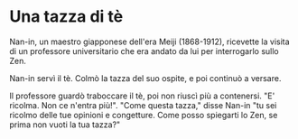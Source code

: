 # Una tazza di tè

Nan-in, un maestro giapponese dell'era Meiji (1868-1912), ricevette la visita di un professore universitario che era andato da lui per interrogarlo sullo Zen.

Nan-in servì il tè. Colmò la tazza del suo ospite, e poi continuò a versare.

Il professore guardò traboccare il tè, poi non riuscì più a contenersi. "E' ricolma. Non ce n'entra più!". "Come questa tazza," disse Nan-in "tu sei ricolmo delle tue opinioni e congetture. Come posso spiegarti lo Zen, se prima non vuoti la tua tazza?"